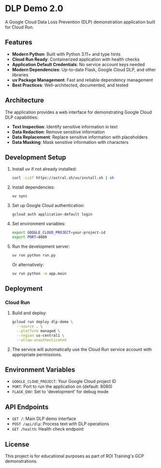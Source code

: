 # DLP Demo 2.0

A Google Cloud Data Loss Prevention (DLP) demonstration application built for Cloud Run.

## Features

- **Modern Python**: Built with Python 3.11+ and type hints
- **Cloud Run Ready**: Containerized application with health checks
- **Application Default Credentials**: No service account keys needed
- **Modern Dependencies**: Up-to-date Flask, Google Cloud DLP, and other libraries
- **uv Package Management**: Fast and reliable dependency management
- **Best Practices**: Well-architected, documented, and tested

## Architecture

The application provides a web interface for demonstrating Google Cloud DLP capabilities:

- **Text Inspection**: Identify sensitive information in text
- **Data Redaction**: Remove sensitive information
- **Data Replacement**: Replace sensitive information with placeholders
- **Data Masking**: Mask sensitive information with characters

## Development Setup

1. Install uv if not already installed:
   ```bash
   curl -LsSf https://astral.sh/uv/install.sh | sh
   ```

2. Install dependencies:
   ```bash
   uv sync
   ```

3. Set up Google Cloud authentication:
   ```bash
   gcloud auth application-default login
   ```

4. Set environment variables:
   ```bash
   export GOOGLE_CLOUD_PROJECT=your-project-id
   export PORT=8080
   ```

5. Run the development server:
   ```bash
   uv run python run.py
   ```

   Or alternatively:
   ```bash
   uv run python -m app.main
   ```

## Deployment

### Cloud Run

1. Build and deploy:
   ```bash
   gcloud run deploy dlp-demo \
     --source . \
     --platform managed \
     --region us-central1 \
     --allow-unauthenticated
   ```

2. The service will automatically use the Cloud Run service account with appropriate permissions.

## Environment Variables

- `GOOGLE_CLOUD_PROJECT`: Your Google Cloud project ID
- `PORT`: Port to run the application on (default: 8080)
- `FLASK_ENV`: Set to 'development' for debug mode

## API Endpoints

- `GET /`: Main DLP demo interface
- `POST /api/dlp`: Process text with DLP operations
- `GET /health`: Health check endpoint

## License

This project is for educational purposes as part of ROI Training's GCP demonstrations.
